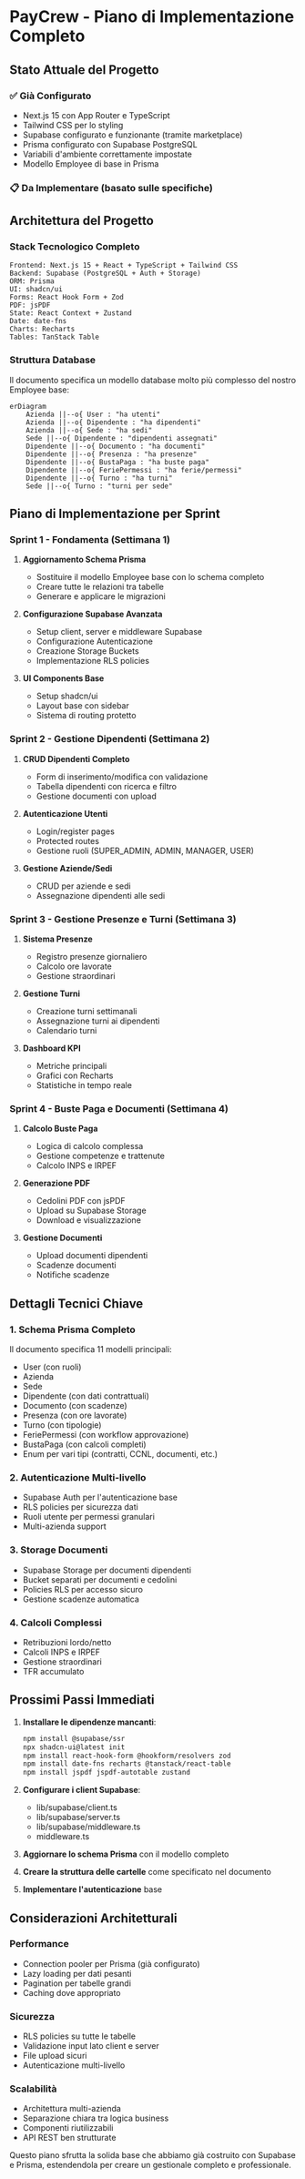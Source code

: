 # PayCrew - Piano di Implementazione Completo

## Stato Attuale del Progetto

### ✅ Già Configurato
- Next.js 15 con App Router e TypeScript
- Tailwind CSS per lo styling
- Supabase configurato e funzionante (tramite marketplace)
- Prisma configurato con Supabase PostgreSQL
- Variabili d'ambiente correttamente impostate
- Modello Employee di base in Prisma

### 📋 Da Implementare (basato sulle specifiche)

## Architettura del Progetto

### Stack Tecnologico Completo
```
Frontend: Next.js 15 + React + TypeScript + Tailwind CSS
Backend: Supabase (PostgreSQL + Auth + Storage)
ORM: Prisma
UI: shadcn/ui
Forms: React Hook Form + Zod
PDF: jsPDF
State: React Context + Zustand
Date: date-fns
Charts: Recharts
Tables: TanStack Table
```

### Struttura Database

Il documento specifica un modello database molto più complesso del nostro Employee base:

```mermaid
erDiagram
    Azienda ||--o{ User : "ha utenti"
    Azienda ||--o{ Dipendente : "ha dipendenti"
    Azienda ||--o{ Sede : "ha sedi"
    Sede ||--o{ Dipendente : "dipendenti assegnati"
    Dipendente ||--o{ Documento : "ha documenti"
    Dipendente ||--o{ Presenza : "ha presenze"
    Dipendente ||--o{ BustaPaga : "ha buste paga"
    Dipendente ||--o{ FeriePermessi : "ha ferie/permessi"
    Dipendente ||--o{ Turno : "ha turni"
    Sede ||--o{ Turno : "turni per sede"
```

## Piano di Implementazione per Sprint

### Sprint 1 - Fondamenta (Settimana 1)
1. **Aggiornamento Schema Prisma**
   - Sostituire il modello Employee base con lo schema completo
   - Creare tutte le relazioni tra tabelle
   - Generare e applicare le migrazioni

2. **Configurazione Supabase Avanzata**
   - Setup client, server e middleware Supabase
   - Configurazione Autenticazione
   - Creazione Storage Buckets
   - Implementazione RLS policies

3. **UI Components Base**
   - Setup shadcn/ui
   - Layout base con sidebar
   - Sistema di routing protetto

### Sprint 2 - Gestione Dipendenti (Settimana 2)
1. **CRUD Dipendenti Completo**
   - Form di inserimento/modifica con validazione
   - Tabella dipendenti con ricerca e filtro
   - Gestione documenti con upload

2. **Autenticazione Utenti**
   - Login/register pages
   - Protected routes
   - Gestione ruoli (SUPER_ADMIN, ADMIN, MANAGER, USER)

3. **Gestione Aziende/Sedi**
   - CRUD per aziende e sedi
   - Assegnazione dipendenti alle sedi

### Sprint 3 - Gestione Presenze e Turni (Settimana 3)
1. **Sistema Presenze**
   - Registro presenze giornaliero
   - Calcolo ore lavorate
   - Gestione straordinari

2. **Gestione Turni**
   - Creazione turni settimanali
   - Assegnazione turni ai dipendenti
   - Calendario turni

3. **Dashboard KPI**
   - Metriche principali
   - Grafici con Recharts
   - Statistiche in tempo reale

### Sprint 4 - Buste Paga e Documenti (Settimana 4)
1. **Calcolo Buste Paga**
   - Logica di calcolo complessa
   - Gestione competenze e trattenute
   - Calcolo INPS e IRPEF

2. **Generazione PDF**
   - Cedolini PDF con jsPDF
   - Upload su Supabase Storage
   - Download e visualizzazione

3. **Gestione Documenti**
   - Upload documenti dipendenti
   - Scadenze documenti
   - Notifiche scadenze

## Dettagli Tecnici Chiave

### 1. Schema Prisma Completo
Il documento specifica 11 modelli principali:
- User (con ruoli)
- Azienda
- Sede
- Dipendente (con dati contrattuali)
- Documento (con scadenze)
- Presenza (con ore lavorate)
- Turno (con tipologie)
- FeriePermessi (con workflow approvazione)
- BustaPaga (con calcoli completi)
- Enum per vari tipi (contratti, CCNL, documenti, etc.)

### 2. Autenticazione Multi-livello
- Supabase Auth per l'autenticazione base
- RLS policies per sicurezza dati
- Ruoli utente per permessi granulari
- Multi-azienda support

### 3. Storage Documenti
- Supabase Storage per documenti dipendenti
- Bucket separati per documenti e cedolini
- Policies RLS per accesso sicuro
- Gestione scadenze automatica

### 4. Calcoli Complessi
- Retribuzioni lordo/netto
- Calcoli INPS e IRPEF
- Gestione straordinari
- TFR accumulato

## Prossimi Passi Immediati

1. **Installare le dipendenze mancanti**:
   ```bash
   npm install @supabase/ssr
   npx shadcn-ui@latest init
   npm install react-hook-form @hookform/resolvers zod
   npm install date-fns recharts @tanstack/react-table
   npm install jspdf jspdf-autotable zustand
   ```

2. **Configurare i client Supabase**:
   - lib/supabase/client.ts
   - lib/supabase/server.ts
   - lib/supabase/middleware.ts
   - middleware.ts

3. **Aggiornare lo schema Prisma** con il modello completo

4. **Creare la struttura delle cartelle** come specificato nel documento

5. **Implementare l'autenticazione** base

## Considerazioni Architetturali

### Performance
- Connection pooler per Prisma (già configurato)
- Lazy loading per dati pesanti
- Pagination per tabelle grandi
- Caching dove appropriato

### Sicurezza
- RLS policies su tutte le tabelle
- Validazione input lato client e server
- File upload sicuri
- Autenticazione multi-livello

### Scalabilità
- Architettura multi-azienda
- Separazione chiara tra logica business
- Componenti riutilizzabili
- API REST ben strutturate

Questo piano sfrutta la solida base che abbiamo già costruito con Supabase e Prisma, estendendola per creare un gestionale completo e professionale.